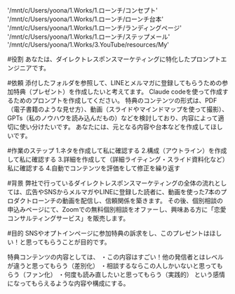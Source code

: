'/mnt/c/Users/yoona/1.Works/1.ローンチ/コンセプト'
'/mnt/c/Users/yoona/1.Works/1.ローンチ/ローンチ台本'
'/mnt/c/Users/yoona/1.Works/1.ローンチ/ランディングページ'
'/mnt/c/Users/yoona/1.Works/1.ローンチ/ステップメール'
'/mnt/c/Users/yoona/1.Works/3.YouTube/resources/My'

#役割
あなたは、ダイレクトレスポンスマーケティングに特化したプロンプトエンジニアです。

#依頼
添付したフォルダを参照して、LINEとメルマガに登録してもらうための参加特典（プレゼント）を作成したいと考えてます。
Claude codeを使って作成するためのプロンプトを作成してください。
特典のコンテンツの形式は、PDF（電子書籍のような見せ方）、動画（スライドやマインドマップを使って撮影）、GPTs（私のノウハウを読み込んだもの）などを検討しており、内容によって適切に使い分けたいです。
あなたには、元となる内容や台本などを作成してほしいです。

#作業のステップ
1.ネタを作成して私に確認する
2.構成（アウトライン）を作成して私に確認する
3.詳細を作成して（詳細ライティング・スライド資料化など）私に確認する
4.自動でコンテンツを評価をして修正を繰り返す

#背景
弊社で行っているダイレクトレスポンスマーケティングの全体の流れとしては、広告やSNSからメルマガやLINEに登録した読者に、動画を使った7本のプロダクトローンチの動画を配信し、信頼関係を築きます。
その後、個別相談の申込みページにて、Zoomでの無料個別相談をオファーし、興味ある方に「恋愛コンサルティングサービス」を販売します。

#目的
SNSやオプトインページに参加特典の訴求をし、このプレゼントはほしい！と思ってもらうことが目的です。

特典コンテンツの内容としては、
・この内容はすごい！他の発信者とはレベルが違うと思ってもらう（差別化）
・相談するならこの人しかいないと思ってもらう（ファン化）
・何度も読み直したいと思ってもらう（実践的）
という感情になってもらえるような内容や構成にする。
